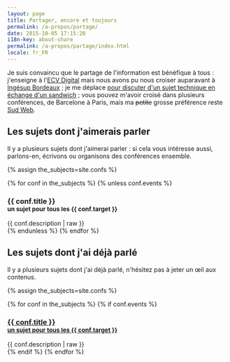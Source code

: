 ```yaml
---
layout: page
title: Partager, encore et toujours
permalink: /a-propos/partage/
date: 2015-10-05 17:15:20
i18n-key: about-share
permalink: /a-propos/partage/index.html
locale: fr_FR
---
```


Je suis convaincu que le partage de l'information est bénéfique à tous : j'enseigne à l'[ECV Digital](http://www.ecvdigital.fr/) mais nous avons pu nous croiser auparavant à [Ingésup Bordeaux](http://www.ingesup.com/ "Ingesup") ; je me déplace [pour discuter d'un sujet technique en échange d'un sandwich](http://www.brownbaglunch.fr/baggers.html#Boris_Schapira_Bordeaux "BrownBagLunch France") ; vous pouvez m'avoir croisé dans plusieurs conférences, de Barcelone à Paris, mais ma <del>petite</del> grosse préférence reste [Sud Web](http://sudweb.fr/ "SudWeb.fr").

## Les sujets dont j'aimerais parler

Il y a plusieurs sujets dont j'aimerai parler : si cela vous intéresse aussi, parlons-en, écrivons ou organisons des conférences ensemble.

{% assign the_subjects=site.confs %}
<div class="conf-subjects">
{% for conf in the_subjects %}
  {% unless conf.events %}
    <article class="conf-subject">
      <h3>{{ conf.title }}<br/><small>un sujet pour tous les {{ conf.target }}</small></h3>
      {{ conf.description | raw }}
    </article>
  {% endunless %}
{% endfor %}
</div>

## Les sujets dont j'ai déjà parlé

Il y a plusieurs sujets dont j'ai déjà parlé, n'hésitez pas à jeter un œil aux contenus.

{% assign the_subjects=site.confs %}
<div class="conf-subjects">
{% for conf in the_subjects %}
  {% if conf.events %}
    <article class="conf-subject">
      <h3><a href="{{ conf.url }}">{{ conf.title }}<br/><small>un sujet pour tous les {{ conf.target }}</small></a></h3>
      {{ conf.description | raw }}
    </article>
  {% endif %}
{% endfor %}
</div>
